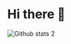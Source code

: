 # Hi there 👋

![Github stats 2](https://github-readme-stats.vercel.app/api?username=esraakat&show_icons=true&theme=radical)
